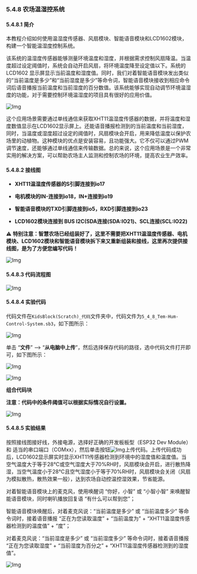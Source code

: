 ### 5.4.8 农场温湿控系统

#### 5.4.8.1 简介

本教程介绍如何使用温湿度传感器、风扇模块、智能语音模块和LCD1602模块，构建一个智能温湿度控制系统。

该系统的温湿度传感器能够测量环境温度和湿度，并根据需求控制风扇降温。当温度超过设定阈值时，系统会自动开启风扇，将环境温度降至设定值以下。系统的 LCD1602 显示屏显示当前温度和湿度值。同时，我们对着智能语音模块发出类似的“当前温度是多少”和“当前湿度是多少”等命令词，智能语音模块接收到相应命令词后语音播报当前温度和当前湿度的百分数值。该系统能够实现自动调节环境温湿度的功能，对于需要控制环境温湿度的项目具有很好的应用价值。

![Img](../media/cout7.png)

这个应用场景需要通过单线通信来获取XHT11温湿度传感器的数据，并将温度和湿度数值显示在LCD1602显示屏上。还能语音播报检测到的当前温度和当前湿度，同时，当温度或湿度超过设定的阈值时，风扇模块会开启，用来降低温度以保护农场里的动植物。这种模块的优点是安装容易，且功能强大。它不仅可以通过PWM调节速度，还能够通过单线通信来传输数据。总的来说，这个应用场景是一个非常实用的解决方案，可以帮助农场主人监测和控制农场的环境，提高农业生产效率。

#### 5.4.8.2 接线图

- **XHT11温湿度传感器的S引脚连接到io17**

- **电机模块的IN-连接到io18，IN+连接到io19**

- **智能语音模块的TXD引脚连接到io5，RXD引脚连接到io23**

- **LCD1602模块连接到 BUS I2C(SDA连接(SDA:IO21)、SCL连接(SCL:IO22)**

⚠️ **特别注意：智慧农场已经组装好了，这里不需要把XHT11温湿度传感器、电机模块、LCD1602模块和智能语音模块拆下来又重新组装和接线，这里再次提供接线图，是为了方便您编写代码！**

![Img](../media/couj74.png)

#### 5.4.8.3 代码流程图

![Img](../media/flo7.png)

#### 5.4.8.4 实验代码

代码文件在`KidsBlock(Scratch)_代码`文件夹中，代码文件为`5_4_8_Tem-Hum-Control-System.sb3`，如下图所示：

![Img](../media/couj-029.png)

单击 “**文件**” --> “**从电脑中上传**”，然后选择保存代码的路径，选中代码文件打开即可，如下图所示：

![Img](../media/couj-01-1.png)

![Img](../media/couj-029-1.png)

**组合代码块**

**注意：代码中的条件阈值可以根据实际情况自行设置。**

![Img](../media/KidsBlock-code29.png)

#### 5.4.8.5 实验结果

按照接线图接好线，外接电源，选择好正确的开发板板型（ESP32 Dev Module）和 适当的串口端口（COMxx），然后单击按钮![Img](../media/upload.png)上传代码。上传代码成功后，LCD1602显示屏实时显示XHT11传感器检测到环境中的湿度值和温度值。当空气温度大于等于28℃或空气湿度大于70%RH时，风扇模块会开启，进行散热降湿，当空气温度小于28℃且空气湿度小于等于70%RH时，风扇模块会关闭（风扇为模拟散热，散热效果一般），达到农场自动控温控湿效果，节省能源。

对着智能语音模块上的麦克风，使用唤醒词 “你好，小智” 或 “小智小智” 来唤醒智能语音模块，同时喇叭播放回复语 “有什么可以帮到您”；

智能语音模块唤醒后，对着麦克风说：“当前温度是多少” 或 “当前温度多少” 等命令词时，接着语音播报 “正在为您读取温度” + “当前温度为” + “XHT11温湿度传感器检测到的温度值”  + “度”；

对着麦克风说：“当前湿度是多少” 或 “当前湿度多少” 等命令词时，接着语音播报 “正在为您读取湿度” + “当前湿度为百分之” + “XHT11温湿度传感器检测到的湿度值”。

![Img](../media/Tem-Hum-Control-System.gif)